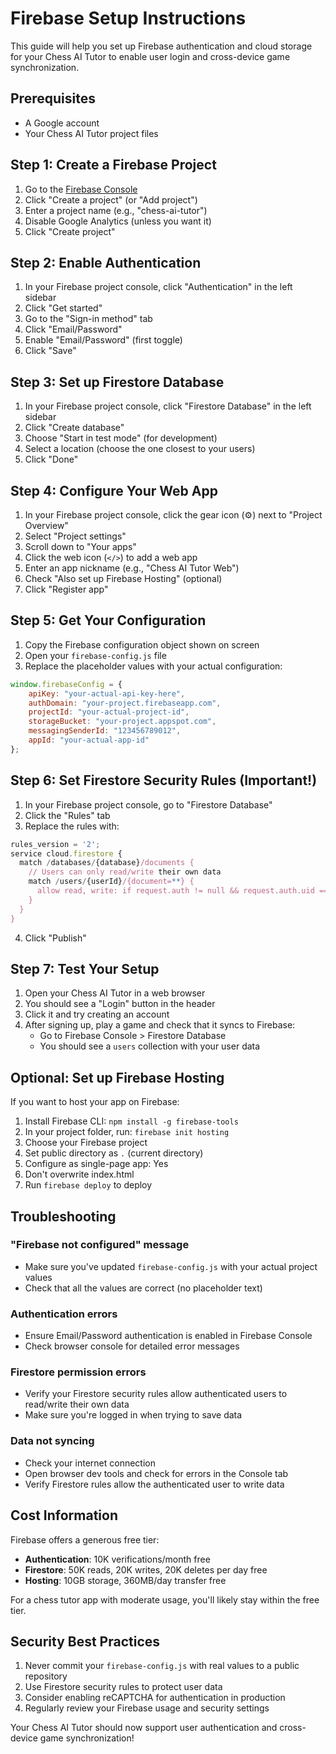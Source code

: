 # Firebase Setup Instructions

This guide will help you set up Firebase authentication and cloud storage for your Chess AI Tutor to enable user login and cross-device game synchronization.

## Prerequisites

- A Google account
- Your Chess AI Tutor project files

## Step 1: Create a Firebase Project

1. Go to the [Firebase Console](https://console.firebase.google.com/)
2. Click "Create a project" (or "Add project")
3. Enter a project name (e.g., "chess-ai-tutor")
4. Disable Google Analytics (unless you want it)
5. Click "Create project"

## Step 2: Enable Authentication

1. In your Firebase project console, click "Authentication" in the left sidebar
2. Click "Get started"
3. Go to the "Sign-in method" tab
4. Click "Email/Password"
5. Enable "Email/Password" (first toggle)
6. Click "Save"

## Step 3: Set up Firestore Database

1. In your Firebase project console, click "Firestore Database" in the left sidebar
2. Click "Create database"
3. Choose "Start in test mode" (for development)
4. Select a location (choose the one closest to your users)
5. Click "Done"

## Step 4: Configure Your Web App

1. In your Firebase project console, click the gear icon (⚙️) next to "Project Overview"
2. Select "Project settings"
3. Scroll down to "Your apps"
4. Click the web icon (`</>`) to add a web app
5. Enter an app nickname (e.g., "Chess AI Tutor Web")
6. Check "Also set up Firebase Hosting" (optional)
7. Click "Register app"

## Step 5: Get Your Configuration

1. Copy the Firebase configuration object shown on screen
2. Open your `firebase-config.js` file
3. Replace the placeholder values with your actual configuration:

```javascript
window.firebaseConfig = {
    apiKey: "your-actual-api-key-here",
    authDomain: "your-project.firebaseapp.com", 
    projectId: "your-actual-project-id",
    storageBucket: "your-project.appspot.com",
    messagingSenderId: "123456789012",
    appId: "your-actual-app-id"
};
```

## Step 6: Set Firestore Security Rules (Important!)

1. In your Firebase project console, go to "Firestore Database"
2. Click the "Rules" tab
3. Replace the rules with:

```javascript
rules_version = '2';
service cloud.firestore {
  match /databases/{database}/documents {
    // Users can only read/write their own data
    match /users/{userId}/{document=**} {
      allow read, write: if request.auth != null && request.auth.uid == userId;
    }
  }
}
```

4. Click "Publish"

## Step 7: Test Your Setup

1. Open your Chess AI Tutor in a web browser
2. You should see a "Login" button in the header
3. Click it and try creating an account
4. After signing up, play a game and check that it syncs to Firebase:
   - Go to Firebase Console > Firestore Database
   - You should see a `users` collection with your user data

## Optional: Set up Firebase Hosting

If you want to host your app on Firebase:

1. Install Firebase CLI: `npm install -g firebase-tools`
2. In your project folder, run: `firebase init hosting`
3. Choose your Firebase project
4. Set public directory as `.` (current directory)
5. Configure as single-page app: Yes
6. Don't overwrite index.html
7. Run `firebase deploy` to deploy

## Troubleshooting

### "Firebase not configured" message
- Make sure you've updated `firebase-config.js` with your actual project values
- Check that all the values are correct (no placeholder text)

### Authentication errors
- Ensure Email/Password authentication is enabled in Firebase Console
- Check browser console for detailed error messages

### Firestore permission errors  
- Verify your Firestore security rules allow authenticated users to read/write their own data
- Make sure you're logged in when trying to save data

### Data not syncing
- Check your internet connection
- Open browser dev tools and check for errors in the Console tab
- Verify Firestore rules allow the authenticated user to write data

## Cost Information

Firebase offers a generous free tier:
- **Authentication**: 10K verifications/month free
- **Firestore**: 50K reads, 20K writes, 20K deletes per day free
- **Hosting**: 10GB storage, 360MB/day transfer free

For a chess tutor app with moderate usage, you'll likely stay within the free tier.

## Security Best Practices

1. Never commit your `firebase-config.js` with real values to a public repository
2. Use Firestore security rules to protect user data
3. Consider enabling reCAPTCHA for authentication in production
4. Regularly review your Firebase usage and security settings

Your Chess AI Tutor should now support user authentication and cross-device game synchronization!